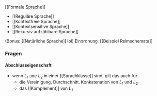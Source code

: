 [[Formale Sprache]]

- [[Reguläre Sprache]]
- [[Kontextfreie Sprache]]
- [[Kontextsensitive Sprache]]
- [[Rekursiv aufzählbare Sprache]]

(Bonus: [[Natürliche Sprache]] lol)
Einordnung: [[Beispiel Reimschemata]]


### Fragen
#### Abschlusseigenschaft
- wenn $L_{1}$ une $L_{2}$ in einer [[Sprachklasse]] sind, gilt das auch für
	- die Vereinigung, Durchschnitt, Konkatenation von $L_{1}$ und $L_{2}$
	- das [[Komplement]] von $L_{1}$
